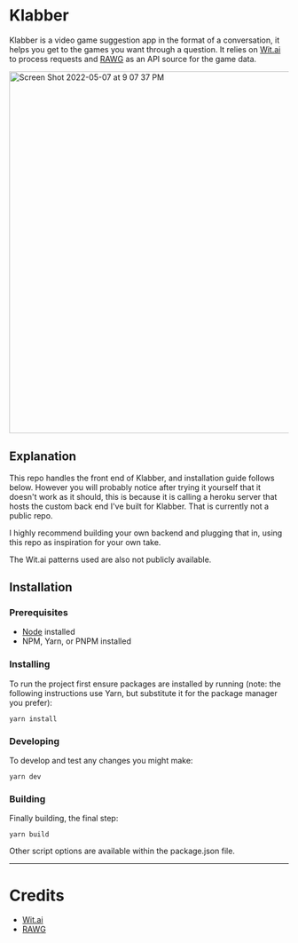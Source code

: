 # Klabber

Klabber is a video game suggestion app in the format of a conversation, it helps you get to the games you want through a question. It relies on [Wit.ai](https://wit.ai/) to process requests and [RAWG](https://rawg.io/) as an API source for the game data.

<img width="652" alt="Screen Shot 2022-05-07 at 9 07 37 PM" src="https://user-images.githubusercontent.com/99497246/167277527-70391f03-161d-471c-97c7-9d8e5ad1482a.png">

## Explanation

This repo handles the front end of Klabber, and installation guide follows below. However you will probably notice after trying it yourself that it doesn't work as it should, this is because it is calling a heroku server that hosts the custom back end I've built for Klabber. That is currently not a public repo. 

I highly recommend building your own backend and plugging that in, using this repo as inspiration for your own take. 

The Wit.ai patterns used are also not publicly available. 

## Installation

### Prerequisites

* [Node](https://nodejs.org/en/download/) installed
* NPM, Yarn, or PNPM installed

### Installing 

To run the project first ensure packages are installed by running (note: the following instructions use Yarn, but substitute it for the package manager you prefer):

```Shell
yarn install
```

### Developing

To develop and test any changes you might make:

```Shell
yarn dev
```

### Building 

Finally building, the final step:

```Shell
yarn build
```

Other script options are available within the package.json file. 

--- 

# Credits

* [Wit.ai](https://wit.ai/)
* [RAWG](https://rawg.io/)
